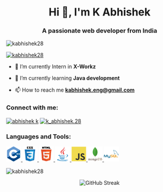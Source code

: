 <h1 align="center">Hi 👋, I'm K Abhishek</h1>
<h3 align="center">A passionate web developer from India</h3>

<p align="left"> <img src="https://komarev.com/ghpvc/?username=kabhishek28&label=Profile%20views&color=0e75b6&style=flat" alt="kabhishek28" /> </p>

<p align="left"> <a href="https://github.com/ryo-ma/github-profile-trophy"><img src="https://github-profile-trophy.vercel.app/?username=kabhishek28" alt="kabhishek28" /></a> </p>

- 🔭 I’m currently Intern in **X-Workz**

- 🌱 I’m currently learning **Java development**

- 📫 How to reach me **kabhishek.eng@gmail.com**

<h3 align="left">Connect with me:</h3>
<p align="left">
<a href="https://www.linkedin.com/in/abhishek-k-2b8261264/" target="blank"><img align="center" src="https://raw.githubusercontent.com/rahuldkjain/github-profile-readme-generator/master/src/images/icons/Social/linked-in-alt.svg" alt="abhishek k" height="30" width="40" /></a>
<a href="https://instagram.com/k_abhishek.28" target="blank"><img align="center" src="https://raw.githubusercontent.com/rahuldkjain/github-profile-readme-generator/master/src/images/icons/Social/instagram.svg" alt="k_abhishek.28" height="30" width="40" /></a>
</p>

<h3 align="left">Languages and Tools:</h3>
<p align="left"> <a href="https://www.w3schools.com/cpp/" target="_blank" rel="noreferrer"> <img src="https://raw.githubusercontent.com/devicons/devicon/master/icons/cplusplus/cplusplus-original.svg" alt="cplusplus" width="40" height="40"/> </a> <a href="https://www.w3schools.com/css/" target="_blank" rel="noreferrer"> <img src="https://raw.githubusercontent.com/devicons/devicon/master/icons/css3/css3-original-wordmark.svg" alt="css3" width="40" height="40"/> </a> <a href="https://www.w3.org/html/" target="_blank" rel="noreferrer"> <img src="https://raw.githubusercontent.com/devicons/devicon/master/icons/html5/html5-original-wordmark.svg" alt="html5" width="40" height="40"/> </a> <a href="https://www.java.com" target="_blank" rel="noreferrer"> <img src="https://raw.githubusercontent.com/devicons/devicon/master/icons/java/java-original.svg" alt="java" width="40" height="40"/> </a> <a href="https://developer.mozilla.org/en-US/docs/Web/JavaScript" target="_blank" rel="noreferrer"> <img src="https://raw.githubusercontent.com/devicons/devicon/master/icons/javascript/javascript-original.svg" alt="javascript" width="40" height="40"/> </a> <a href="https://www.mongodb.com/" target="_blank" rel="noreferrer"> <img src="https://raw.githubusercontent.com/devicons/devicon/master/icons/mongodb/mongodb-original-wordmark.svg" alt="mongodb" width="40" height="40"/> </a> <a href="https://www.mysql.com/" target="_blank" rel="noreferrer"> <img src="https://raw.githubusercontent.com/devicons/devicon/master/icons/mysql/mysql-original-wordmark.svg" alt="mysql" width="40" height="40"/> </a> </p>

<p><img align="center" src="https://github-readme-stats.vercel.app/api/top-langs?username=kabhishek28&show_icons=true&locale=en&layout=compact" alt="kabhishek28" /></p>
<p align="center">
  <img src="https://github-readme-streak-stats.herokuapp.com/?user=kabhishek28&theme=github-dark&hide_border=true" alt="GitHub Streak" />
</p>



